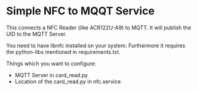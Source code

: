 # Simple NFC to MQQT Service

This connects a NFC Reader (like ACR122U-A9) to MQTT. It will publish the UID to the MQTT Server.

You need to have libnfc installed on your system.
Furthermore it requires the python-libs mentioned in requirements.txt.


Things which you want to configure:

- MQTT Server in card_read.py
- Location of the card_read.py in nfc.service


